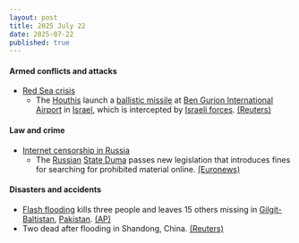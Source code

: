 ```yaml
---
layout: post
title: 2025 July 22
date: 2025-07-22
published: true
---
```



#### Armed conflicts and attacks

* [Red Sea crisis](https://en.wikipedia.org/wiki/Red_Sea_crisis "Red Sea crisis")
  * The [Houthis](https://en.wikipedia.org/wiki/Houthi "Houthi") launch a [ballistic missile](https://en.wikipedia.org/wiki/Ballistic_missile "Ballistic missile") at [Ben Gurion International Airport](https://en.wikipedia.org/wiki/Ben_Gurion_International_Airport "Ben Gurion International Airport") in [Israel](https://en.wikipedia.org/wiki/Israel "Israel"), which is intercepted by [Israeli forces](https://en.wikipedia.org/wiki/Israeli_forces "Israeli forces"). [(Reuters)](https://www.reuters.com/world/middle-east/israel-intercepts-missile-fired-yemen-2025-07-22/)

#### Law and crime

* [Internet censorship in Russia](https://en.wikipedia.org/wiki/Internet_censorship_in_Russia "Internet censorship in Russia")
  * The [Russian](https://en.wikipedia.org/wiki/Russia "Russia") [State Duma](https://en.wikipedia.org/wiki/State_Duma "State Duma") passes new legislation that introduces fines for searching for prohibited material online. [(Euronews)](https://www.euronews.com/my-europe/2025/07/22/new-russian-law-criminalises-searching-for-content-deemed-extremist)

#### Disasters and accidents

* [Flash flooding](https://en.wikipedia.org/wiki/Flash_flood "Flash flood") kills three people and leaves 15 others missing in [Gilgit-Baltistan](https://en.wikipedia.org/wiki/Gilgit-Baltistan "Gilgit-Baltistan"), [Pakistan](https://en.wikipedia.org/wiki/Pakistan "Pakistan"). [(AP)](https://apnews.com/article/pakistan-monsoon-rains-flash-floods-landslides-tourists-acccf52a08255a4502cea64be99d9cb3)
* Two dead after flooding in Shandong, China. [(Reuters)](https://www.reuters.com/world/china/two-dead-10-missing-after-colossal-rain-chinas-shandong-2025-07-22/)
